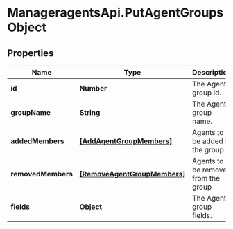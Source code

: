 # ManageragentsApi.PutAgentGroupsObject

## Properties
Name | Type | Description | Notes
------------ | ------------- | ------------- | -------------
**id** | **Number** | The Agent group id. | [optional] 
**groupName** | **String** | The Agent group name. | [optional] 
**addedMembers** | [**[AddAgentGroupMembers]**](AddAgentGroupMembers.md) | Agents to be added to the group | [optional] 
**removedMembers** | [**[RemoveAgentGroupMembers]**](RemoveAgentGroupMembers.md) | Agents to be removed from the group | [optional] 
**fields** | **Object** | The Agent group fields. | [optional] 



